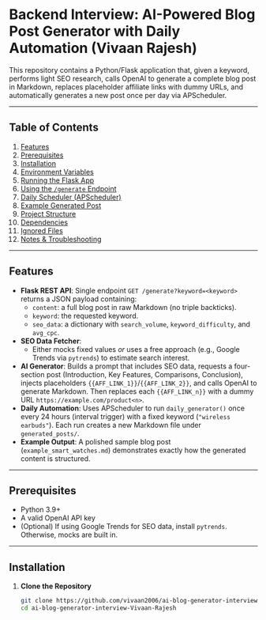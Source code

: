 # Backend Interview: AI-Powered Blog Post Generator with Daily Automation (Vivaan Rajesh)


This repository contains a Python/Flask application that, given a keyword, performs light SEO research, calls OpenAI to generate a complete blog post in Markdown, replaces placeholder affiliate links with dummy URLs, and automatically generates a new post once per day via APScheduler.

---

## Table of Contents

1. [Features](#features)  
2. [Prerequisites](#prerequisites)  
3. [Installation](#installation)  
4. [Environment Variables](#environment-variables)  
5. [Running the Flask App](#running-the-flask-app)  
6. [Using the `/generate` Endpoint](#using-the-generate-endpoint)  
7. [Daily Scheduler (APScheduler)](#daily-scheduler-apscheduler)  
8. [Example Generated Post](#example-generated-post)  
9. [Project Structure](#project-structure)  
10. [Dependencies](#dependencies)  
11. [Ignored Files](#ignored-files)  
12. [Notes & Troubleshooting](#notes--troubleshooting)

---

## Features

- **Flask REST API**: Single endpoint `GET /generate?keyword=<keyword>` returns a JSON payload containing:
  - `content`: a full blog post in raw Markdown (no triple backticks).
  - `keyword`: the requested keyword.
  - `seo_data`: a dictionary with `search_volume`, `keyword_difficulty`, and `avg_cpc`.
- **SEO Data Fetcher**:  
  - Either mocks fixed values _or_ uses a free approach (e.g., Google Trends via `pytrends`) to estimate search interest.  
- **AI Generator**: Builds a prompt that includes SEO data, requests a four-section post (Introduction, Key Features, Comparisons, Conclusion), injects placeholders `{{AFF_LINK_1}}`/`{{AFF_LINK_2}}`, and calls OpenAI to generate Markdown. Then replaces each `{{AFF_LINK_n}}` with a dummy URL `https://example.com/product<n>`.
- **Daily Automation**: Uses APScheduler to run `daily_generator()` once every 24 hours (interval trigger) with a fixed keyword (`"wireless earbuds"`). Each run creates a new Markdown file under `generated_posts/`.
- **Example Output**: A polished sample blog post (`example_smart_watches.md`) demonstrates exactly how the generated content is structured.

---

## Prerequisites

- Python 3.9+  
- A valid OpenAI API key  
- (Optional) If using Google Trends for SEO data, install `pytrends`. Otherwise, mocks are built in.  

---

## Installation

1. **Clone the Repository**  
   ```bash
   git clone https://github.com/vivaan2006/ai-blog-generator-interview-Vivaan-Rajesh.git
   cd ai-blog-generator-interview-Vivaan-Rajesh
